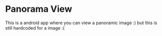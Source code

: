 # Panorama View
This is a android app where you can view a panoramic image :) but this is still hardcoded for a image :(
